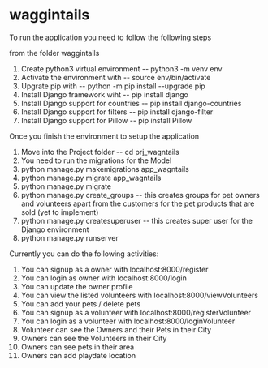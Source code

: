 # waggintails

To run the application you need to follow the following steps

from the folder waggintails

1. Create python3 virtual environment -- python3 -m venv env
2. Activate the environment with -- source env/bin/activate
3. Upgrate pip with -- python -m pip install --upgrade pip
4. Install Django framework wiht -- pip install django
5. Install Django support for countries -- pip install django-countries
6. Install Django support for filters -- pip install django-filter
7. Install Django support for Pillow -- pip install Pillow

Once you finish the environment to setup the application

1. Move into the Project folder -- cd prj_wagntails
2. You need to run the migrations for the Model
3. python manage.py makemigrations app_wagntails
4. python manage.py migrate app_wagntails
5. python manage.py migrate
6. python manage.py create_groups -- this creates groups for pet owners and volunteers apart from the customers for the pet products that are sold (yet to implement)
7. python manage.py createsuperuser -- this creates super user for the Django environment
8. python manage.py runserver

Currently you can do the following activities:

1. You can signup as a owner with localhost:8000/register
2. You can login as owner with localhost:8000/login
3. You can update the owner profile
4. You can view the listed volunteers with localhost:8000/viewVolunteers
5. You can add your pets / delete pets
6. You can signup as a volunteer with localhost:8000/registerVolunteer
7. You can login as a volunteer with localhost:8000/loginVolunteer
8. Volunteer can see the Owners and their Pets in their City
9. Owners can see the Volunteers in their City
10. Owners can see pets in their area
11. Owners can add playdate location
